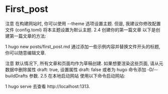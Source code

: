 # First_post


注意
在构建网站时, 你可以使用 --theme 选项设置主题. 但是, 我建议你修改配置文件 (config.toml) 将本主题设置为默认主题.
2.4 创建你的第一篇文章
以下是创建第一篇文章的方法:

1
hugo new posts/first_post.md
通过添加一些示例内容并替换文件开头的标题, 你可以随意编辑文章.

注意
默认情况下, 所有文章和页面均作为草稿创建. 如果想要渲染这些页面, 请从元数据中删除属性 draft: true, 设置属性 draft: false 或者为 hugo 命令添加 -D/--buildDrafts 参数.
2.5 在本地启动网站
使用以下命令启动网站:

1
hugo serve
去查看 http://localhost:1313.

